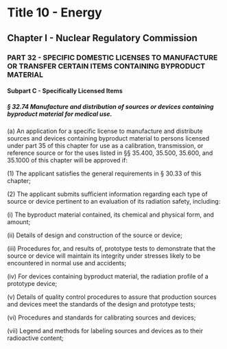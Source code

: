 
# Title 10 - Energy
## Chapter I - Nuclear Regulatory Commission
### PART 32 - SPECIFIC DOMESTIC LICENSES TO MANUFACTURE OR TRANSFER CERTAIN ITEMS CONTAINING BYPRODUCT MATERIAL
#### Subpart C - Specifically Licensed Items
##### § 32.74 Manufacture and distribution of sources or devices containing byproduct material for medical use.

(a) An application for a specific license to manufacture and distribute sources and devices containing byproduct material to persons licensed under part 35 of this chapter for use as a calibration, transmission, or reference source or for the uses listed in §§ 35.400, 35.500, 35.600, and 35.1000 of this chapter will be approved if:

(1) The applicant satisfies the general requirements in § 30.33 of this chapter;

(2) The applicant submits sufficient information regarding each type of source or device pertinent to an evaluation of its radiation safety, including:

(i) The byproduct material contained, its chemical and physical form, and amount;

(ii) Details of design and construction of the source or device;

(iii) Procedures for, and results of, prototype tests to demonstrate that the source or device will maintain its integrity under stresses likely to be encountered in normal use and accidents;

(iv) For devices containing byproduct material, the radiation profile of a prototype device;

(v) Details of quality control procedures to assure that production sources and devices meet the standards of the design and prototype tests;

(vi) Procedures and standards for calibrating sources and devices;

(vii) Legend and methods for labeling sources and devices as to their radioactive content;

